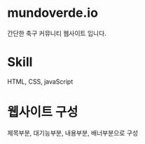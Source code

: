 # mundoverde.io
  간단한 축구 커뮤니티 웹사이트 입니다.

# Skill
  HTML, CSS, javaScript

# 웹사이트 구성
  제목부분, 대기능부분, 내용부분, 배너부분으로 구성
